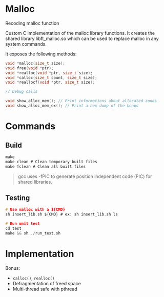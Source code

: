# Malloc
Recoding malloc function

Custom C implementation of the malloc library functions. It creates the shared library libft_malloc.so which can be used to replace malloc in any system commands.

It exposes the following methods:
```C
void *malloc(size_t size);
void free(void *ptr);
void *realloc(void *ptr, size_t size);
void *calloc(size_t count, size_t size);
void *reallocf(void *ptr, size_t size);

// Debug calls

void show_alloc_mem(); // Print informations about allocated zones
void show_alloc_mem_ex(); // Print a hex dump of the heaps
````

# Commands
## Build
```C
make
make clean # Clean temporary built files
make fclean # Clean all built files
```
> gcc uses -fPIC to generate position independent code (PIC) for shared libraries.
## Testing
```C
# Use malloc with a ${CMD}
sh insert_lib.sh ${CMD} # ex: sh insert_lib.sh ls

# Run unit test
cd test
make && sh ./run_test.sh
```
# Implementation
Bonus:
* `calloc()`, `realloc()`
* Defragmentation of freed space
* Multi-thread safe with pthread

